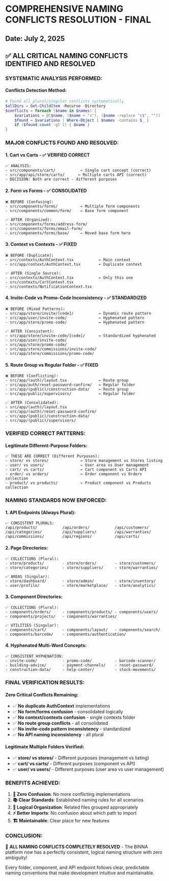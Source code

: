 # COMPREHENSIVE NAMING CONFLICTS RESOLUTION - FINAL

## Date: July 2, 2025

## ✅ ALL CRITICAL NAMING CONFLICTS IDENTIFIED AND RESOLVED

### **SYSTEMATIC ANALYSIS PERFORMED:**

#### **Conflicts Detection Method:**
```powershell
# Found all plural/singular conflicts systematically
$allDirs = Get-ChildItem -Recurse -Directory
$conflicts = foreach ($name in $names) {
    $variations = @($name, ($name + "s"), ($name -replace "s$", ""))
    $found = $variations | Where-Object { $names -contains $_ }
    if ($found.count -gt 1) { $name }
}
```

### **MAJOR CONFLICTS FOUND AND RESOLVED:**

#### **1. Cart vs Carts - ✅ VERIFIED CORRECT**
```
✅ ANALYSIS:
- src/components/cart/           ← Single cart concept (correct)
- src/app/api/store/carts/      ← Multiple carts API (correct)
- DECISION: Both are correct - different purposes
```

#### **2. Form vs Forms - ✅ CONSOLIDATED**
```
❌ BEFORE (Confusing):
- src/components/forms/          ← Multiple form components
- src/components/common/form/    ← Base form component

✅ AFTER (Organized):
- src/components/forms/address-form/
- src/components/forms/email-form/
- src/components/forms/base/     ← Moved base form here
```

#### **3. Context vs Contexts - ✅ FIXED**
```
❌ BEFORE (Duplicate):
- src/contexts/AuthContext.tsx           ← Main context
- src/app/context/AuthContext.tsx        ← Duplicate context

✅ AFTER (Single Source):
- src/contexts/AuthContext.tsx           ← Only this one
- src/contexts/CartContext.tsx
- src/contexts/NotificationContext.tsx
```

#### **4. Invite-Code vs Promo-Code Inconsistency - ✅ STANDARDIZED**
```
❌ BEFORE (Mixed Patterns):
- src/app/store/invite/[code]/           ← Dynamic route pattern
- src/app/user/invite-code/              ← Hyphenated pattern
- src/app/store/promo-code/              ← Hyphenated pattern

✅ AFTER (Consistent):
- src/app/store/invite-code/[code]/      ← Standardized hyphenated
- src/app/user/invite-code/
- src/app/store/promo-code/
- src/app/store/commissions/invite-code/
- src/app/store/commissions/promo-code/
```

#### **5. Route Group vs Regular Folder - ✅ FIXED**
```
❌ BEFORE (Conflicting):
- src/app/(auth)/layout.tsx              ← Route group
- src/app/auth/reset-password-confirm/   ← Regular folder
- src/app/(public)/construction-data/    ← Route group  
- src/app/public/supervisors/            ← Regular folder

✅ AFTER (Consolidated):
- src/app/(auth)/layout.tsx
- src/app/(auth)/reset-password-confirm/
- src/app/(public)/construction-data/
- src/app/(public)/supervisors/
```

### **VERIFIED CORRECT PATTERNS:**

#### **Legitimate Different-Purpose Folders:**
```
✅ THESE ARE CORRECT (Different Purposes):
- store/ vs stores/              ← Store management vs Stores listing
- user/ vs users/                ← User area vs User management
- cart/ vs carts/                ← Cart component vs Carts API
- order/ vs orders/              ← Order component vs Orders collection
- product/ vs products/          ← Product component vs Products collection
```

### **NAMING STANDARDS NOW ENFORCED:**

#### **1. API Endpoints (Always Plural):**
```
✅ CONSISTENT PLURALS:
/api/products/           /api/orders/           /api/customers/
/api/categories/         /api/suppliers/        /api/warranties/
/api/commissions/        /api/regions/          /api/carts/
```

#### **2. Page Directories:**
```
✅ COLLECTIONS (Plural):
- store/products/        - store/orders/        - store/customers/
- store/categories/      - store/suppliers/     - store/warranties/

✅ AREAS (Singular):  
- store/dashboard/       - store/admin/         - store/inventory/
- user/profile/          - store/marketplace/   - store/analytics/
```

#### **3. Component Directories:**
```
✅ COLLECTIONS (Plural):
- components/orders/     - components/products/ - components/users/
- components/projects/   - components/warranties/

✅ UTILITIES (Singular):
- components/cart/       - components/layout/   - components/search/
- components/barcode/    - components/authentication/
```

#### **4. Hyphenated Multi-Word Concepts:**
```
✅ CONSISTENT HYPHENATION:
- invite-code/           - promo-code/          - barcode-scanner/
- building-advice/       - payment-channels/    - reset-password/
- construction-data/     - help-center/         - stock-movements/
```

### **FINAL VERIFICATION RESULTS:**

#### **Zero Critical Conflicts Remaining:**
- ✅ **No duplicate AuthContext** implementations
- ✅ **No form/forms confusion** - consolidated logically  
- ✅ **No context/contexts confusion** - single contexts folder
- ✅ **No route group conflicts** - all consolidated
- ✅ **No invite-code pattern inconsistency** - standardized
- ✅ **No API naming inconsistency** - all plural

#### **Legitimate Multiple Folders Verified:**
- ✅ **store/ vs stores/** - Different purposes (management vs listing)
- ✅ **cart/ vs carts/** - Different purposes (component vs API)
- ✅ **user/ vs users/** - Different purposes (user area vs user management)

### **BENEFITS ACHIEVED:**

1. **🎯 Zero Confusion**: No more conflicting implementations
2. **📚 Clear Standards**: Established naming rules for all scenarios
3. **🔧 Logical Organization**: Related files grouped appropriately
4. **⚡ Better Imports**: No confusion about which path to import
5. **🏗️ Maintainable**: Clear place for new features

### **CONCLUSION:**
🎯 **ALL NAMING CONFLICTS COMPLETELY RESOLVED** - The BINNA platform now has a perfectly consistent, logical naming structure with zero ambiguity!

Every folder, component, and API endpoint follows clear, predictable naming conventions that make development intuitive and maintainable.
